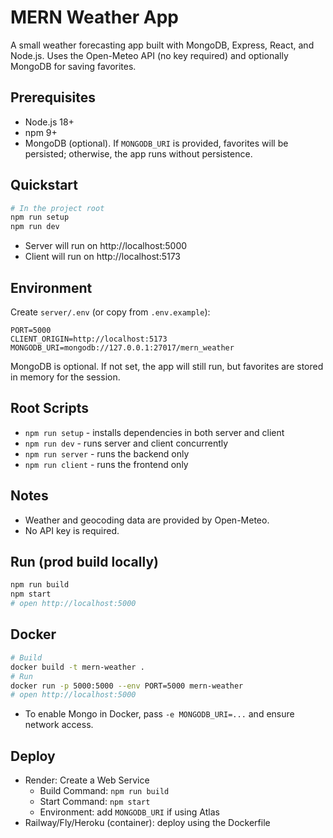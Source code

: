 # MERN Weather App

A small weather forecasting app built with MongoDB, Express, React, and Node.js. Uses the Open-Meteo API (no key required) and optionally MongoDB for saving favorites.

## Prerequisites
- Node.js 18+
- npm 9+
- MongoDB (optional). If `MONGODB_URI` is provided, favorites will be persisted; otherwise, the app runs without persistence.

## Quickstart

```bash
# In the project root
npm run setup
npm run dev
```

- Server will run on http://localhost:5000
- Client will run on http://localhost:5173

## Environment
Create `server/.env` (or copy from `.env.example`):

```
PORT=5000
CLIENT_ORIGIN=http://localhost:5173
MONGODB_URI=mongodb://127.0.0.1:27017/mern_weather
```

MongoDB is optional. If not set, the app will still run, but favorites are stored in memory for the session.

## Root Scripts
- `npm run setup` - installs dependencies in both server and client
- `npm run dev` - runs server and client concurrently
- `npm run server` - runs the backend only
- `npm run client` - runs the frontend only

## Notes
- Weather and geocoding data are provided by Open-Meteo.
- No API key is required.

## Run (prod build locally)
```bash
npm run build
npm start
# open http://localhost:5000
```

## Docker
```bash
# Build
docker build -t mern-weather .
# Run
docker run -p 5000:5000 --env PORT=5000 mern-weather
# open http://localhost:5000
```

- To enable Mongo in Docker, pass `-e MONGODB_URI=...` and ensure network access.

## Deploy
- Render: Create a Web Service
  - Build Command: `npm run build`
  - Start Command: `npm start`
  - Environment: add `MONGODB_URI` if using Atlas
- Railway/Fly/Heroku (container): deploy using the Dockerfile